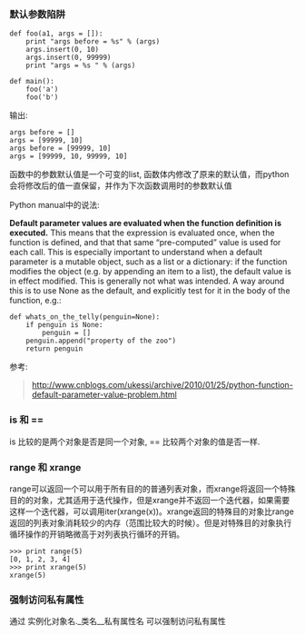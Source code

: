 ### 默认参数陷阱
```
def foo(a1, args = []):
    print "args before = %s" % (args)
    args.insert(0, 10)
    args.insert(0, 99999)
    print "args = %s " % (args)

def main():
    foo('a')
    foo('b')
```

输出:
```
args before = []
args = [99999, 10] 
args before = [99999, 10]
args = [99999, 10, 99999, 10] 
```
函数中的参数默认值是一个可变的list, 函数体内修改了原来的默认值，而python会将修改后的值一直保留，并作为下次函数调用时的参数默认值

Python manual中的说法:

**Default parameter values are evaluated when the function definition is executed.** This means that the expression is evaluated once, when the function is defined, and that that same “pre-computed” value is used for each call. This is especially important to understand when a default parameter is a mutable object, such as a list or a dictionary: if the function modifies the object (e.g. by appending an item to a list), the default value is in effect modified. This is generally not what was intended. A way around this is to use None as the default, and explicitly test for it in the body of the function, e.g.:
```
def whats_on_the_telly(penguin=None):
    if penguin is None:
        penguin = []
    penguin.append("property of the zoo")
    return penguin
```

参考:
> http://www.cnblogs.com/ukessi/archive/2010/01/25/python-function-default-parameter-value-problem.html

### is 和 ==
is 比较的是两个对象是否是同一个对象, == 比较两个对象的值是否一样.

### range 和 xrange
range可以返回一个可以用于所有目的的普通列表对象，而xrange将返回一个特殊目的的对象，尤其适用于迭代操作，但是xrange并不返回一个迭代器，如果需要这样一个迭代器，可以调用iter(xrange(x))。xrange返回的特殊目的对象比range返回的列表对象消耗较少的内存（范围比较大的时候）。但是对特殊目的对象执行循环操作的开销略微高于对列表执行循环的开销。
```
>>> print range(5)
[0, 1, 2, 3, 4]
>>> print xrange(5)
xrange(5)
```

### 强制访问私有属性
通过 实例化对象名._类名__私有属性名 可以强制访问私有属性
